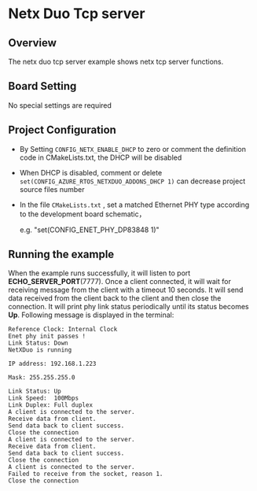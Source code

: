 # Netx Duo Tcp server

## Overview

The netx duo tcp server example shows netx tcp server functions.

## Board Setting

No special settings are required

## Project Configuration
- By Setting `CONFIG_NETX_ENABLE_DHCP` to zero or comment the definition code in CMakeLists.txt, the DHCP will be disabled
- When DHCP is disabled, comment or delete `set(CONFIG_AZURE_RTOS_NETXDUO_ADDONS_DHCP 1)` can decrease project source files number
- In the file `CMakeLists.txt` ,  set a matched Ethernet PHY type according to the development board schematic，

  e.g. "set(CONFIG_ENET_PHY_DP83848 1)"

## Running the example

When the example runs successfully, it will listen to port **ECHO_SERVER_PORT**(7777). Once a client connected, it will wait for receiving message from the client with a timeout 10 seconds. It will send data received from the client back to the client and then close the connection. It will print phy link status periodically until its status becomes **Up**. Following message is displayed in the terminal:
```console
Reference Clock: Internal Clock
Enet phy init passes !
Link Status: Down
NetXDuo is running

IP address: 192.168.1.223

Mask: 255.255.255.0

Link Status: Up
Link Speed:  100Mbps
Link Duplex: Full duplex
A client is connected to the server.
Receive data from client.
Send data back to client success.
Close the connection
A client is connected to the server.
Receive data from client.
Send data back to client success.
Close the connection
A client is connected to the server.
Failed to receive from the socket, reason 1.
Close the connection
```
